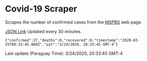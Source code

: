 # Covid-19 Scraper

Scrapes the number of confirmed cases from the [MSPBS](https://www.mspbs.gov.py/covid-19.php) web page.

[JSON Link](https://jmayalag.github.io/covid19-scrape/cases.json)
Updated every 30 minutes.
```
{"confirmed":27,"deaths":0,"recovered":0,"timestamp":"2020-03-25T00:33:45.000Z","pyt":"3/24/2020, 20:33:45 GMT-4"}
```
Last update (Paraguay Time): 3/24/2020, 20:33:45 GMT-4
